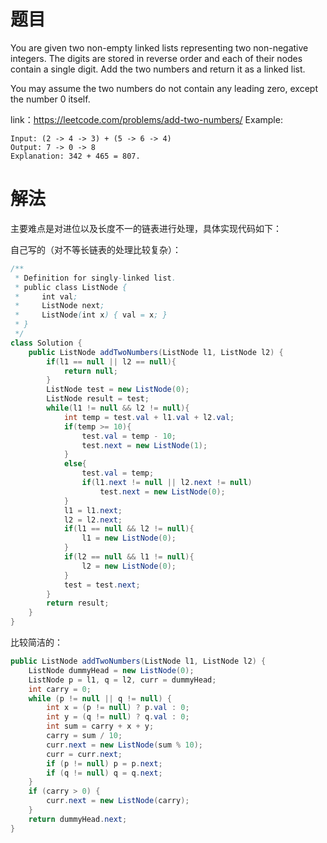 # 题目
You are given two non-empty linked lists representing two non-negative integers. The digits are stored in reverse order and each of their nodes contain a single digit. Add the two numbers and return it as a linked list.

You may assume the two numbers do not contain any leading zero, except the number 0 itself.

link：https://leetcode.com/problems/add-two-numbers/
    Example:
    
    Input: (2 -> 4 -> 3) + (5 -> 6 -> 4)
    Output: 7 -> 0 -> 8
    Explanation: 342 + 465 = 807.


# 解法
主要难点是对进位以及长度不一的链表进行处理，具体实现代码如下：

自己写的（对不等长链表的处理比较复杂）：
```java
/**
 * Definition for singly-linked list.
 * public class ListNode {
 *     int val;
 *     ListNode next;
 *     ListNode(int x) { val = x; }
 * }
 */
class Solution {
    public ListNode addTwoNumbers(ListNode l1, ListNode l2) {
        if(l1 == null || l2 == null){
            return null;
        }
        ListNode test = new ListNode(0);
        ListNode result = test;
        while(l1 != null && l2 != null){
            int temp = test.val + l1.val + l2.val;
            if(temp >= 10){
                test.val = temp - 10;
                test.next = new ListNode(1);
            }
            else{
                test.val = temp;
                if(l1.next != null || l2.next != null)
                    test.next = new ListNode(0);
            }
            l1 = l1.next;
            l2 = l2.next;
            if(l1 == null && l2 != null){
                l1 = new ListNode(0);
            }
            if(l2 == null && l1 != null){
                l2 = new ListNode(0);
            }
            test = test.next;            
        }
        return result;
    }
}
```
比较简洁的：
```java
public ListNode addTwoNumbers(ListNode l1, ListNode l2) {
    ListNode dummyHead = new ListNode(0);
    ListNode p = l1, q = l2, curr = dummyHead;
    int carry = 0;
    while (p != null || q != null) {
        int x = (p != null) ? p.val : 0;
        int y = (q != null) ? q.val : 0;
        int sum = carry + x + y;
        carry = sum / 10;
        curr.next = new ListNode(sum % 10);
        curr = curr.next;
        if (p != null) p = p.next;
        if (q != null) q = q.next;
    }
    if (carry > 0) {
        curr.next = new ListNode(carry);
    }
    return dummyHead.next;
}
```
